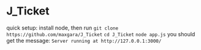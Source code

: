 # J_Ticket
quick setup:
install node, then run
`git clone https://github.com/maxgara/J_Ticket`
`cd J_Ticket`
`node app.js`
you should get the message:
`Server running at http://127.0.0.1:3000/`
